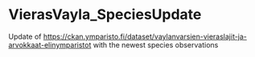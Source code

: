 # VierasVayla_SpeciesUpdate
Update of https://ckan.ymparisto.fi/dataset/vaylanvarsien-vieraslajit-ja-arvokkaat-elinymparistot with the newest species observations
